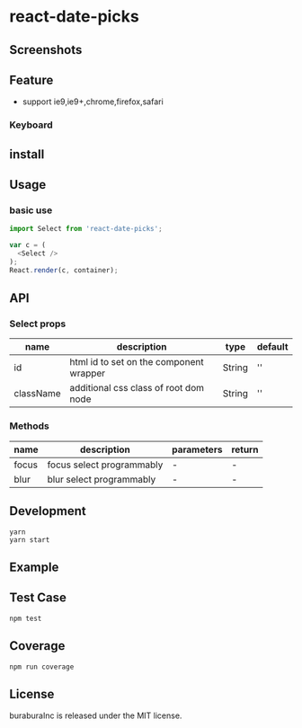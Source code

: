 # react-date-picks


## Screenshots


## Feature

* support ie9,ie9+,chrome,firefox,safari

### Keyboard


## install


## Usage

### basic use

```js
import Select from 'react-date-picks';

var c = (
  <Select />
);
React.render(c, container);
```

## API

### Select props

| name     | description    | type     | default      |
|----------|----------------|----------|--------------|
|id | html id to set on the component wrapper | String | '' |
|className | additional css class of root dom node | String | '' |

### Methods

| name     | description    | parameters | return      |
|----------|----------------|----------|--------------|
|focus     | focus select programmably | - | - |
|blur     | blur select programmably | - | - |



## Development

```
yarn
yarn start
```

## Example



## Test Case

```
npm test
```

## Coverage

```
npm run coverage
```


## License

buraburaInc is released under the MIT license.
